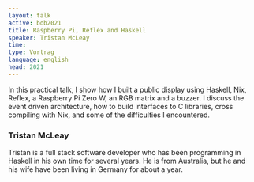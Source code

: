 ```yaml
---
layout: talk
active: bob2021
title: Raspberry Pi, Reflex and Haskell
speaker: Tristan McLeay
time: 
type: Vortrag
language: english
head: 2021
---
```


In this practical talk, I show how I built a public display using
Haskell, Nix, Reflex, a Raspberry Pi Zero W, an RGB matrix and a
buzzer. I discuss the event driven architecture, how to build
interfaces to C libraries, cross compiling with Nix, and some of the
difficulties I encountered.

### Tristan McLeay

Tristan is a full stack software developer who has been programming in
Haskell in his own time for several years. He is from Australia, but
he and his wife have been living in Germany for about a year.


